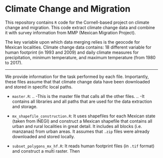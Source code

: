 # Climate Change and Migration

This repository contains `R` code for the Cornell-based project on climate change and migration. This code extract climate change data and combine it with survey information from MMP (Mexican Migration Project). 

The key variable upon which data merging relies is the geocode for Mexican localities. Climate change data contains: 18 different variable for human footprint (in 1993 and 2009) and daily climate measures for precipitation, minimum temperature, and maximum temperature (from 1980 to 2017).

---

We provide information for the task performed by each file. Importantly, these files assume that that climate change data have been downloaded and stored in specific local paths. 

- `master.R`: 
.. -This is the master file that calls all the other files. 
.. -It contains all libraries and all paths that are used for the data extraction and storage. 

- `mx_shapefile_construction.R`: It uses shapefiles for each Mexican state (taken from INEGI) and construct a Mexican shapefile that contains all urban and rural localities in great detail. It includes all blocks (i.e. manzanas) from urban areas. It assumes that `.zip` files were already downloaded and stored locally.

- `subset_polygons_mx_hf.R`: It reads human footprint files (in `.tif` format) and construct a multi raster. Then 
